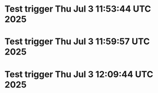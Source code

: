 # Test trigger Thu Jul  3 11:53:44 UTC 2025
# Test trigger Thu Jul  3 11:59:57 UTC 2025
# Test trigger Thu Jul  3 12:09:44 UTC 2025
